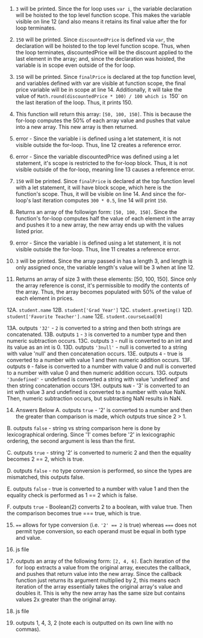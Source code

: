 1. `3` will be printed. Since the for loop uses `var i`, the variable declaration will be hoisted to
the top level function scope. This makes the variable visible on line 12 (and also means it retains its final value
after the for loop terminates.

2. `150` will be printed. Since `discountedPrice` is defined via `var`, the declaration will be hoisted to the top level
function scope. Thus, when the loop terminates, discountedPrice will be the discount applied to the last element in the
array; and, since the declaration was hoisted, the variable is in scope even outside of the for loop.

3. `150` will be printed. Since `finalPrice` is declared at the top function level, and variables defined with var are
visible at function scope, the final price variable will be in scope at line 14. Additionally, it will take the value of
`Math.round(discountedPrice * 100) / 100 which is `150` on the last iteration of the loop. Thus, it prints 150.

4. This function will return this array: `[50, 100, 150]`. This is because the for-loop computes the 50% of each array
value and pushes that value into a new array. This new array is then returned.

5. error - Since the variable i is defined using a let statement, it is not visible outside the for-loop. Thus, line 12
creates a reference error.

6. error - Since the variable discountedPrice was defined using a let statement, it's scope is restricted to the
for-loop block. Thus, it is not visible outside of the for-loop, meaning line 13 causes a reference error.

7. `150` will be printed. Since `finalPrice` is declared at the top function level with a let statement, it will have
block scope, which here is the function's scope. Thus, it will be visible on line 14. And since the for-loop's last
iteration computes `300 * 0.5`, line 14 will print `150`.

8. Returns an array of the followign form: `[50, 100, 150]`. Since the function's for-loop computes half the value of each element
in the array and pushes it to a new array, the new array ends up with the values listed prior.  

9. error - Since the variable i is defined using a let statement, it is not visible outside the for-loop. Thus, line 11
creates a reference error. 

10. `3` will be printed. Since the array passed in has a length 3, and length is only assigned once, the variable
length's value will be 3 when at line 12.

11. Returns an array of size 3 with these elements: [50, 100, 150]. Since only the array reference is const, it's
permissible to modify the contents of the array. Thus, the array becomes populated with 50% of the value of each element
in prices.

12A. `student.name`
12B. `student['Grad Year']`
12C. `student.greeting()`
12D. `student['Favorite Teacher'].name`
12E. `student.courseLoad[0]`

13A. outputs `'32'` - `2` is converted to a string and then both strings are concatenated.
13B. outputs `1` - `3` is converted to a number type and then numeric subtraction occurs.
13C. outputs `3` - null is converted to an int and its value as an int is 0.
13D. outputs `'3null'` - null is converted to a string with value 'null' and then concatenation occurs.
13E. outputs `4` - true is converted to a number with value 1 and then numeric addition occurs.
13F. outputs `0` - false is converted to a number with value 0 and null is converted to a number with value 0 and then
numeric addition occurs.
13G. outputs `'3undefined'` - undefined is converted a string with value 'undefined' and then string concatenation
occurs
13H. outputs `NaN` - '3' is converted to an int with value 3 and undefined is converted to a number with value NaN.
Then, numeric subtraction occurs, but subtracting NaN results in NaN.

14. Answers Below
  A. outputs `true` - '2' is converted to a number and then the greater than comparison is made, which outputs true
since 2 > 1.

  B. outputs `false` - string vs string comparison here is done by lexicographical ordering. Since '1' comes before '2' in lexicographic ordering, the second argument is less than the first.

  C. outputs `true` - string '2' is converted to numeric 2 and then the equality becomes 2 == 2, which is true.
  
  D. outputs `false` - no type conversion is performed, so since the types are mismatched, this outputs false.
  
  E. outputs `false` - true is converted to a number with value 1 and then the equality check is performed as 1 == 2 which is false.
  
  F. outputs `true` - Boolean(2) converts 2 to a boolean, with value true. Then the comparison becomes true === true, which is true.

15. `==` allows for type conversion (i.e. `'2' == 2` is true) whereas `===` does not permit type conversion, so each
operand must be equal in both type and value.

16. js file

17. outputs an array of the following form: `[2, 4, 6]`. Each iteration of the for loop extracts a value from the
original array, executes the callback, and pushes that return value into the new array. Since the callback function just returns its argument
multiplied by 2, this means each iteration of the array essentially takes the original array's value and doubles it.
This is why the new array has the same size but contains values 2x greater than the original array.

18. js file

19. outputs 1, 4, 3, 2 (note each is outputted on its own line with no commas).
